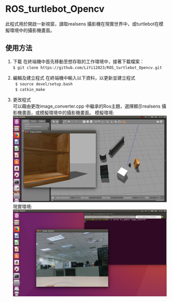 # ROS_turtlebot_Opencv
此程式用於開啟一新視窗，讀取realsens 攝影機在現實世界中，或turtlebot在模擬環境中的攝影機畫面。

## 使用方法
1. 下載
在終端機中首先移動至想存取的工作環境中，接著下載檔案：  
`$ git clone https://github.com/LiYi12023/ROS_turtlebot_Opencv.git`

2. 編輯及建立程式
在終端機中輸入以下資料，以更新並建立程式  
` $ source devel/setup.bash`  
` $ catkin_make`  
3. 更改程式  
可以藉由更改image_converter.cpp 中繼承的Ros主題，選擇顯示realsens 攝影機畫面，或模擬環境中的攝影機畫面。
模擬環境:![image](https://raw.githubusercontent.com/LiYi12023/ROS_turtlebot_Opencv/master/In_turtlebot_world.jpg)  
現實環境:![image](https://raw.githubusercontent.com/LiYi12023/ROS_turtlebot_Opencv/master/In_real_world.png)  
 
